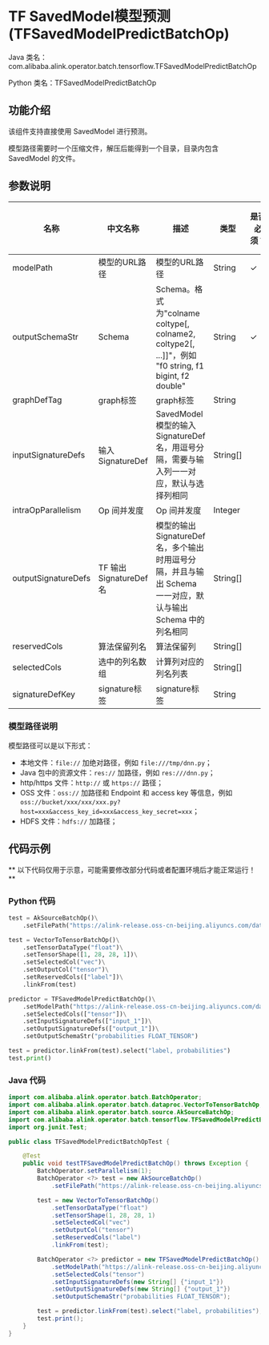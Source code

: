 # TF SavedModel模型预测 (TFSavedModelPredictBatchOp)
Java 类名：com.alibaba.alink.operator.batch.tensorflow.TFSavedModelPredictBatchOp

Python 类名：TFSavedModelPredictBatchOp


## 功能介绍

该组件支持直接使用 SavedModel 进行预测。

模型路径需要时一个压缩文件，解压后能得到一个目录，目录内包含 SavedModel 的文件。

## 参数说明

| 名称 | 中文名称 | 描述 | 类型 | 是否必须？ | 取值范围 | 默认值 |
| --- | --- | --- | --- | --- | --- | --- |
| modelPath | 模型的URL路径 | 模型的URL路径 | String | ✓ |  |  |
| outputSchemaStr | Schema | Schema。格式为"colname coltype[, colname2, coltype2[, ...]]"，例如 "f0 string, f1 bigint, f2 double" | String | ✓ |  |  |
| graphDefTag | graph标签 | graph标签 | String |  |  | "serve" |
| inputSignatureDefs | 输入 SignatureDef | SavedModel 模型的输入 SignatureDef 名，用逗号分隔，需要与输入列一一对应，默认与选择列相同 | String[] |  |  | null |
| intraOpParallelism | Op 间并发度 | Op 间并发度 | Integer |  |  | 4 |
| outputSignatureDefs | TF 输出 SignatureDef 名 | 模型的输出 SignatureDef 名，多个输出时用逗号分隔，并且与输出 Schema 一一对应，默认与输出 Schema 中的列名相同 | String[] |  |  | null |
| reservedCols | 算法保留列名 | 算法保留列 | String[] |  |  | null |
| selectedCols | 选中的列名数组 | 计算列对应的列名列表 | String[] |  |  | null |
| signatureDefKey | signature标签 | signature标签 | String |  |  | "serving_default" |


### 模型路径说明

模型路径可以是以下形式：
- 本地文件：```file://``` 加绝对路径，例如 ```file:///tmp/dnn.py```；
- Java 包中的资源文件：```res://``` 加路径，例如 ```res:///dnn.py```；
- http/https 文件：```http://``` 或 ```https://``` 路径；
- OSS 文件：```oss://``` 加路径和 Endpoint 和 access key 等信息，例如```oss://bucket/xxx/xxx/xxx.py?host=xxx&access_key_id=xxx&access_key_secret=xxx```；
- HDFS 文件：```hdfs://``` 加路径；

## 代码示例

** 以下代码仅用于示意，可能需要修改部分代码或者配置环境后才能正常运行！**

### Python 代码
```python
test = AkSourceBatchOp()\
    .setFilePath("https://alink-release.oss-cn-beijing.aliyuncs.com/data-files/mnist_test_vector.ak");

test = VectorToTensorBatchOp()\
    .setTensorDataType("float")\
    .setTensorShape([1, 28, 28, 1])\
    .setSelectedCol("vec")\
    .setOutputCol("tensor")\
    .setReservedCols(["label"])\
    .linkFrom(test)

predictor = TFSavedModelPredictBatchOp()\
    .setModelPath("https://alink-release.oss-cn-beijing.aliyuncs.com/data-files/mnist_model_tf.zip")\
    .setSelectedCols(["tensor"])\
    .setInputSignatureDefs(["input_1"])\
    .setOutputSignatureDefs(["output_1"])\
    .setOutputSchemaStr("probabilities FLOAT_TENSOR")

test = predictor.linkFrom(test).select("label, probabilities")
test.print()
```

### Java 代码
```java
import com.alibaba.alink.operator.batch.BatchOperator;
import com.alibaba.alink.operator.batch.dataproc.VectorToTensorBatchOp;
import com.alibaba.alink.operator.batch.source.AkSourceBatchOp;
import com.alibaba.alink.operator.batch.tensorflow.TFSavedModelPredictBatchOp;
import org.junit.Test;

public class TFSavedModelPredictBatchOpTest {

	@Test
	public void testTFSavedModelPredictBatchOp() throws Exception {
		BatchOperator.setParallelism(1);
		BatchOperator <?> test = new AkSourceBatchOp()
			.setFilePath("https://alink-release.oss-cn-beijing.aliyuncs.com/data-files/mnist_test_vector.ak");

		test = new VectorToTensorBatchOp()
			.setTensorDataType("float")
			.setTensorShape(1, 28, 28, 1)
			.setSelectedCol("vec")
			.setOutputCol("tensor")
			.setReservedCols("label")
			.linkFrom(test);

		BatchOperator <?> predictor = new TFSavedModelPredictBatchOp()
			.setModelPath("https://alink-release.oss-cn-beijing.aliyuncs.com/data-files/mnist_model_tf.zip")
			.setSelectedCols("tensor")
			.setInputSignatureDefs(new String[] {"input_1"})
			.setOutputSignatureDefs(new String[] {"output_1"})
			.setOutputSchemaStr("probabilities FLOAT_TENSOR");

		test = predictor.linkFrom(test).select("label, probabilities");
		test.print();
	}
}
```
